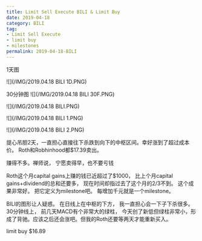 ```yaml
---
title: Limit Sell Execute BILI & Limit Buy
date: 2019-04-18
category: BILI
tag:
- Limit Sell Execute
- limit buy
- milestones
permalink: 2019-04-18-BILI
---
```

1天图

![](/IMG/2019.04.18 BILI 1D.PNG)

30分钟图
![](/IMG/2019.04.18 BILI 30F.PNG)

![](/IMG/2019.04.18 BILI.PNG)

![](/IMG/2019.04.18 BILI 1.PNG)

![](/IMG/2019.04.18 BILI 2.PNG)




提心吊胆2天，一直担心直接往下杀跌到向下的中枢区间。幸好涨到了超过成本价。 Roth和Robhinhood都$\$$17.39卖出。

赚得不多。禅师说， 宁愿卖得早，也不要亏钱

Roth这个月capital gains上赚的钱已近超过了$\$$1000， 比上个月capital gains+dividend的总和还要多， 现在时间却指过去了这个月的2/3不到。 这个成果非常好。 把它定义为milestone吧。 每增加千元就是一个milestone。

BILI的图形让人疑惑。 在日线上在中枢的下方， 我一直担心会一下子下杀很多。 30分钟线上， 前几天MACD有个非常大的绿柱， 今天创了新低但绿柱非常小，形成了背驰。应该之后还会涨吧。但我的Roth还要等两天才能重新买入。

limit buy $\$$16.89
